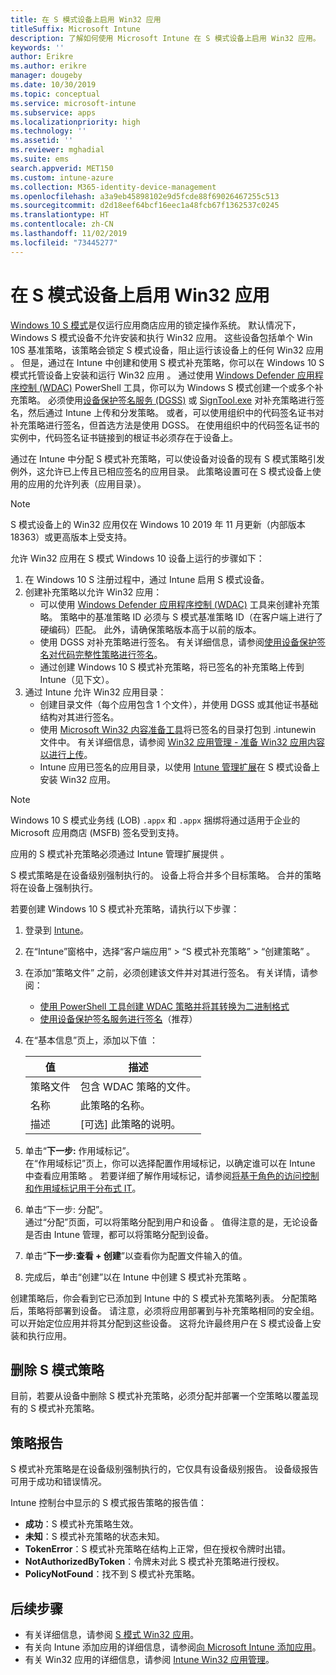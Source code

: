 ```yaml
---
title: 在 S 模式设备上启用 Win32 应用
titleSuffix: Microsoft Intune
description: 了解如何使用 Microsoft Intune 在 S 模式设备上启用 Win32 应用。
keywords: ''
author: Erikre
ms.author: erikre
manager: dougeby
ms.date: 10/30/2019
ms.topic: conceptual
ms.service: microsoft-intune
ms.subservice: apps
ms.localizationpriority: high
ms.technology: ''
ms.assetid: ''
ms.reviewer: mghadial
ms.suite: ems
search.appverid: MET150
ms.custom: intune-azure
ms.collection: M365-identity-device-management
ms.openlocfilehash: a3a9eb45898102e9d5fcde88f69026467255c513
ms.sourcegitcommit: d2d18eef64bcf16eec1a48fcb67f1362537c0245
ms.translationtype: HT
ms.contentlocale: zh-CN
ms.lasthandoff: 11/02/2019
ms.locfileid: "73445277"
---
```

# <a name="enable-win32-apps-on-s-mode-devices"></a>在 S 模式设备上启用 Win32 应用

[Windows 10 S 模式](https://docs.microsoft.com/windows/deployment/s-mode)是仅运行应用商店应用的锁定操作系统。 默认情况下，Windows S 模式设备不允许安装和执行 Win32 应用。 这些设备包括单个 Win 10S 基准策略，该策略会锁定 S 模式设备，阻止运行该设备上的任何 Win32 应用  。 但是，通过在 Intune 中创建和使用 S 模式补充策略，你可以在 Windows 10 S 模式托管设备上安装和运行 Win32 应用  。 通过使用 [Windows Defender 应用程序控制 (WDAC)](https://docs.microsoft.com/windows/security/threat-protection/windows-defender-application-control/windows-defender-application-control) PowerShell 工具，你可以为 Windows S 模式创建一个或多个补充策略。 必须使用[设备保护签名服务 (DGSS)](https://go.microsoft.com/fwlink/?linkid=2095629) 或 [SignTool.exe](https://docs.microsoft.com/windows/security/threat-protection/windows-defender-application-control/signing-policies-with-signtool) 对补充策略进行签名，然后通过 Intune 上传和分发策略。 或者，可以使用组织中的代码签名证书对补充策略进行签名，但首选方法是使用 DGSS。 在使用组织中的代码签名证书的实例中，代码签名证书链接到的根证书必须存在于设备上。

通过在 Intune 中分配 S 模式补充策略，可以使设备对设备的现有 S 模式策略引发例外，这允许已上传且已相应签名的应用目录。 此策略设置可在 S 模式设备上使用的应用的允许列表（应用目录）。

> [!NOTE]
> S 模式设备上的 Win32 应用仅在 Windows 10 2019 年 11 月更新（内部版本 18363）或更高版本上受支持。

<!-- Add WDAC tooling diagram  -->

允许 Win32 应用在 S 模式 Windows 10 设备上运行的步骤如下：

1. 在 Windows 10 S 注册过程中，通过 Intune 启用 S 模式设备。
2. 创建补充策略以允许 Win32 应用：
   - 可以使用 [Windows Defender 应用程序控制 (WDAC)](https://docs.microsoft.com/windows/security/threat-protection/windows-defender-application-control/windows-defender-application-control) 工具来创建补充策略。 策略中的基准策略 ID 必须与 S 模式基准策略 ID（在客户端上进行了硬编码）匹配。 此外，请确保策略版本高于以前的版本。
   - 使用 DGSS 对补充策略进行签名。 有关详细信息，请参阅[使用设备保护签名对代码完整性策略进行签名](https://docs.microsoft.com/microsoft-store/sign-code-integrity-policy-with-device-guard-signing)。
   - 通过创建 Windows 10 S 模式补充策略，将已签名的补充策略上传到 Intune（见下文）。
3. 通过 Intune 允许 Win32 应用目录：
   - 创建目录文件（每个应用包含 1 个文件），并使用 DGSS 或其他证书基础结构对其进行签名。
   - 使用 [Microsoft Win32 内容准备工具](https://go.microsoft.com/fwlink/?linkid=2065730)将已签名的目录打包到 .intunewin  文件中。 有关详细信息，请参阅 [Win32 应用管理 - 准备 Win32 应用内容以进行上传](~/apps/apps-win32-app-management.md#prepare-the-win32-app-content-for-upload)。
   - Intune 应用已签名的应用目录，以使用 [Intune 管理扩展](~/apps/intune-management-extension.md)在 S 模式设备上安装 Win32 应用。

> [!NOTE]
> Windows 10 S 模式业务线 (LOB) `.appx` 和 `.appx` 捆绑将通过适用于企业的 Microsoft 应用商店 (MSFB) 签名受到支持。
>
> 应用的 S 模式补充策略必须通过 Intune 管理扩展提供  。
>
> S 模式策略是在设备级别强制执行的。 设备上将合并多个目标策略。 合并的策略将在设备上强制执行。

若要创建 Windows 10 S 模式补充策略，请执行以下步骤：

1. 登录到 [Intune](https://go.microsoft.com/fwlink/?linkid=2090973)。
2. 在“Intune”窗格中，选择“客户端应用” > “S 模式补充策略” > “创建策略”     。
3. 在添加“策略文件”  之前，必须创建该文件并对其进行签名。 有关详情，请参阅：
    - [使用 PowerShell 工具创建 WDAC 策略并将其转换为二进制格式](https://go.microsoft.com/fwlink/?linkid=2095387)
    - [使用设备保护签名服务进行签名](https://go.microsoft.com/fwlink/?linkid=2095629)（推荐） 

4. 在“基本信息”页上，添加以下值  ：

    | 值 | 描述 |
    |--------------|------------------------------------------------|
    | 策略文件 | 包含 WDAC 策略的文件。 |
    | 名称 | 此策略的名称。 |
    | 描述 | [可选] 此策略的说明。 |

5. 单击“**下一步:** 作用域标记”。<br>
   在“作用域标记”页上，你可以选择配置作用域标记，以确定谁可以在 Intune 中查看应用策略  。 若要详细了解作用域标记，请参阅[将基于角色的访问控制和作用域标记用于分布式 IT](~/fundamentals/scope-tags.md)。

6. 单击“下一步:  分配”。<br>
   通过“分配”页面，可以将策略分配到用户和设备  。 值得注意的是，无论设备是否由 Intune 管理，都可以将策略分配到设备。
7. 单击“**下一步:查看 + 创建**”以查看你为配置文件输入的值。
8. 完成后，单击“创建”以在 Intune 中创建 S 模式补充策略  。 

创建策略后，你会看到它已添加到 Intune 中的 S 模式补充策略列表。 分配策略后，策略将部署到设备。 请注意，必须将应用部署到与补充策略相同的安全组。 可以开始定位应用并将其分配到这些设备。 这将允许最终用户在 S 模式设备上安装和执行应用。

## <a name="removal-of-s-mode-policy"></a>删除 S 模式策略

目前，若要从设备中删除 S 模式补充策略，必须分配并部署一个空策略以覆盖现有的 S 模式补充策略。

## <a name="policy-reporting"></a>策略报告

S 模式补充策略是在设备级别强制执行的，它仅具有设备级别报告。 设备级报告可用于成功和错误情况。 

Intune 控制台中显示的 S 模式报告策略的报告值：
- **成功**：S 模式补充策略生效。
- **未知**：S 模式补充策略的状态未知。
- **TokenError**：S 模式补充策略在结构上正常，但在授权令牌时出错。
- **NotAuthorizedByToken**：令牌未对此 S 模式补充策略进行授权。
- **PolicyNotFound**：找不到 S 模式补充策略。

## <a name="next-steps"></a>后续步骤

- 有关详细信息，请参阅 [S 模式 Win32 应用](https://docs.microsoft.com/windows/security/threat-protection/windows-defender-application-control/lob-win32-apps-on-s)。
- 有关向 Intune 添加应用的详细信息，请参阅[向 Microsoft Intune 添加应用](apps-add.md)。
- 有关 Win32 应用的详细信息，请参阅 [Intune Win32 应用管理](~/apps/apps-win32-app-management.md)。
